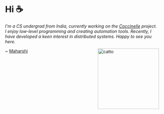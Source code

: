 # Hi ☕

*I'm a CS undergrad from India, currently working on the [Coccinelle](https://gitlab.inria.fr/coccinelle/coccinelle) project. I enjoy low-level programming and creating automation tools.
Recently, I have developed a keen interest in distributed systems. Happy to see you here.*

<img src="https://media.giphy.com/media/v1.Y2lkPTc5MGI3NjExeGE2ZHB3NG8yYWptdmRldm1kd3Jkd3N2ZzFsamZsaWxwYnlubzhhNyZlcD12MV9pbnRlcm5hbF9naWZfYnlfaWQmY3Q9cw/9Fnc1IJk1IdIEkECkJ/giphy.gif" alt="catto" width=200 height=200 align=right>


~ [Maharshi](https://mashybasker.github.io)
